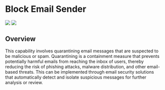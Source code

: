 # Block Email Sender
![](https://img.shields.io/badge/Phase-Containment_%28P0003%29-blue)&nbsp;![](https://img.shields.io/badge/Category-Email-blue)
## Overview
This capability involves quarantining email messages that are suspected to be malicious or spam. Quarantining is a containment measure that prevents potentially harmful emails from reaching the inbox of users, thereby reducing the risk of phishing attacks, malware distribution, and other email-based threats. This can be implemented through email security solutions that automatically detect and isolate suspicious messages for further analysis or review.